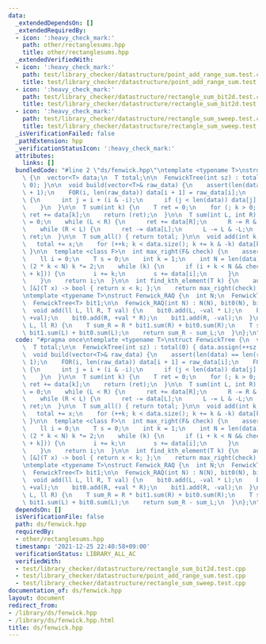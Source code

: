```yaml
---
data:
  _extendedDependsOn: []
  _extendedRequiredBy:
  - icon: ':heavy_check_mark:'
    path: other/rectanglesums.hpp
    title: other/rectanglesums.hpp
  _extendedVerifiedWith:
  - icon: ':heavy_check_mark:'
    path: test/library_checker/datastructure/point_add_range_sum.test.cpp
    title: test/library_checker/datastructure/point_add_range_sum.test.cpp
  - icon: ':heavy_check_mark:'
    path: test/library_checker/datastructure/rectangle_sum_bit2d.test.cpp
    title: test/library_checker/datastructure/rectangle_sum_bit2d.test.cpp
  - icon: ':heavy_check_mark:'
    path: test/library_checker/datastructure/rectangle_sum_sweep.test.cpp
    title: test/library_checker/datastructure/rectangle_sum_sweep.test.cpp
  _isVerificationFailed: false
  _pathExtension: hpp
  _verificationStatusIcon: ':heavy_check_mark:'
  attributes:
    links: []
  bundledCode: "#line 2 \"ds/fenwick.hpp\"\ntemplate <typename T>\nstruct FenwickTree\
    \ {\n  vector<T> data;\n  T total;\n\n  FenwickTree(int sz) : total(0) { data.assign(++sz,\
    \ 0); }\n\n  void build(vector<T>& raw_data) {\n    assert(len(data) == len(raw_data)\
    \ + 1);\n    FOR(i, len(raw_data)) data[i + 1] = raw_data[i];\n    FOR(i, len(data))\
    \ {\n      int j = i + (i & -i);\n      if (j < len(data)) data[j] += data[i];\n\
    \    }\n  }\n\n  T sum(int k) {\n    T ret = 0;\n    for (; k > 0; k -= k & -k)\
    \ ret += data[k];\n    return (ret);\n  }\n\n  T sum(int L, int R) {\n    T ret\
    \ = 0;\n    while (L < R) {\n      ret += data[R];\n      R -= R & -R;\n    }\n\
    \    while (R < L) {\n      ret -= data[L];\n      L -= L & -L;\n    }\n    return\
    \ ret;\n  }\n\n  T sum_all() { return total; }\n\n  void add(int k, T x) {\n \
    \   total += x;\n    for (++k; k < data.size(); k += k & -k) data[k] += x;\n \
    \ }\n\n  template <class F>\n  int max_right(F& check) {\n    assert(f(T(0)));\n\
    \    ll i = 0;\n    T s = 0;\n    int k = 1;\n    int N = len(data);\n    while\
    \ (2 * k < N) k *= 2;\n    while (k) {\n      if (i + k < N && check(s + data[i\
    \ + k])) {\n        i += k;\n        s += data[i];\n      }\n      k >>= 1;\n\
    \    }\n    return i;\n  }\n\n  int find_kth_element(T k) {\n    auto check =\
    \ [&](T x) -> bool { return x < k; };\n    return max_right(check);\n  }\n};\n\
    \ntemplate <typename T>\nstruct Fenwick_RAQ {\n  int N;\n  FenwickTree<T> bit0;\n\
    \  FenwickTree<T> bit1;\n\n  Fenwick_RAQ(int N) : N(N), bit0(N), bit1(N) {}\n\n\
    \  void add(ll L, ll R, T val) {\n    bit0.add(L, -val * L);\n    bit1.add(L,\
    \ +val);\n    bit0.add(R, +val * R);\n    bit1.add(R, -val);\n  }\n\n  T sum(ll\
    \ L, ll R) {\n    T sum_R = R * bit1.sum(R) + bit0.sum(R);\n    T sum_L = L *\
    \ bit1.sum(L) + bit0.sum(L);\n    return sum_R - sum_L;\n  }\n};\n"
  code: "#pragma once\ntemplate <typename T>\nstruct FenwickTree {\n  vector<T> data;\n\
    \  T total;\n\n  FenwickTree(int sz) : total(0) { data.assign(++sz, 0); }\n\n\
    \  void build(vector<T>& raw_data) {\n    assert(len(data) == len(raw_data) +\
    \ 1);\n    FOR(i, len(raw_data)) data[i + 1] = raw_data[i];\n    FOR(i, len(data))\
    \ {\n      int j = i + (i & -i);\n      if (j < len(data)) data[j] += data[i];\n\
    \    }\n  }\n\n  T sum(int k) {\n    T ret = 0;\n    for (; k > 0; k -= k & -k)\
    \ ret += data[k];\n    return (ret);\n  }\n\n  T sum(int L, int R) {\n    T ret\
    \ = 0;\n    while (L < R) {\n      ret += data[R];\n      R -= R & -R;\n    }\n\
    \    while (R < L) {\n      ret -= data[L];\n      L -= L & -L;\n    }\n    return\
    \ ret;\n  }\n\n  T sum_all() { return total; }\n\n  void add(int k, T x) {\n \
    \   total += x;\n    for (++k; k < data.size(); k += k & -k) data[k] += x;\n \
    \ }\n\n  template <class F>\n  int max_right(F& check) {\n    assert(f(T(0)));\n\
    \    ll i = 0;\n    T s = 0;\n    int k = 1;\n    int N = len(data);\n    while\
    \ (2 * k < N) k *= 2;\n    while (k) {\n      if (i + k < N && check(s + data[i\
    \ + k])) {\n        i += k;\n        s += data[i];\n      }\n      k >>= 1;\n\
    \    }\n    return i;\n  }\n\n  int find_kth_element(T k) {\n    auto check =\
    \ [&](T x) -> bool { return x < k; };\n    return max_right(check);\n  }\n};\n\
    \ntemplate <typename T>\nstruct Fenwick_RAQ {\n  int N;\n  FenwickTree<T> bit0;\n\
    \  FenwickTree<T> bit1;\n\n  Fenwick_RAQ(int N) : N(N), bit0(N), bit1(N) {}\n\n\
    \  void add(ll L, ll R, T val) {\n    bit0.add(L, -val * L);\n    bit1.add(L,\
    \ +val);\n    bit0.add(R, +val * R);\n    bit1.add(R, -val);\n  }\n\n  T sum(ll\
    \ L, ll R) {\n    T sum_R = R * bit1.sum(R) + bit0.sum(R);\n    T sum_L = L *\
    \ bit1.sum(L) + bit0.sum(L);\n    return sum_R - sum_L;\n  }\n};\n"
  dependsOn: []
  isVerificationFile: false
  path: ds/fenwick.hpp
  requiredBy:
  - other/rectanglesums.hpp
  timestamp: '2021-12-25 22:40:58+09:00'
  verificationStatus: LIBRARY_ALL_AC
  verifiedWith:
  - test/library_checker/datastructure/rectangle_sum_bit2d.test.cpp
  - test/library_checker/datastructure/point_add_range_sum.test.cpp
  - test/library_checker/datastructure/rectangle_sum_sweep.test.cpp
documentation_of: ds/fenwick.hpp
layout: document
redirect_from:
- /library/ds/fenwick.hpp
- /library/ds/fenwick.hpp.html
title: ds/fenwick.hpp
---
```

